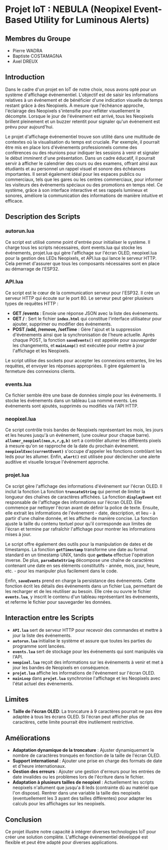 # Projet IoT : NEBULA (Neopixel Event-Based Utility for Luminous Alerts)

## Membres du Groupe
- Pierre WADRA
- Baptiste COSTAMAGNA
- Axel DREUX

## Introduction
Dans le cadre d'un projet en IoT de notre choix, nous avons opté pour un système d'affichage événementiel. L'objectif est de saisir les informations relatives à un événement et de bénéficier d'une indication visuelle du temps restant grâce à des Neopixels. À mesure que l'échéance approche, l'éclairage des Neopixels s'intensifie pour refléter visuellement le décompte. Lorsque le jour de l'événement est arrivé, tous les Neopixels brillent pleinement et un buzzer retentit pour signaler qu'un événement est prévu pour aujourd'hui. 

Le projet d'affichage événementiel trouve son utilité dans une multitude de contextes où la visualisation du temps est cruciale. Par exemple, il pourrait être mis en place lors d'événements professionnels comme des conférences ou des réunions pour indiquer les sessions à venir et signaler le début imminent d'une présentation. Dans un cadre éducatif, il pourrait servir à afficher le calendrier des cours ou des examens, offrant ainsi aux étudiants et au personnel un rappel visuel et sonore des échéances importantes. Il serait également idéal pour les espaces publics ou commerciaux, tels que les gares ou les centres commerciaux, pour informer les visiteurs des événements spéciaux ou des promotions en temps réel. Ce système, grâce à son interface interactive et ses rappels lumineux et sonores, améliore la communication des informations de manière intuitive et efficace.

## Description des Scripts

### autorun.lua
Ce script est utilisé comme point d'entrée pour initialiser le système. Il charge tous les scripts nécessaires, dont events.lua qui stocke les événements, projet.lua qui gère l'affichage sur l'écran OLED, neopixel.lua pour la gestion des LEDs Neopixels, et API.lua qui lance le serveur HTTP. Cela permet d'assurer que tous les composants nécessaires sont en place au démarrage de l'ESP32.

### API.lua
Ce script est le cœur de la communication serveur pour l'ESP32. Il crée un serveur HTTP qui écoute sur le port 80. Le serveur peut gérer plusieurs types de requêtes HTTP :

- **GET /events** : Envoie une réponse JSON avec la liste des événements.
- **GET /** : Sert le fichier **`index.html`** qui constitue l'interface utilisateur pour ajouter, supprimer ou modifier des événements.
- **POST /add, /remove, /setTime** : Gère l'ajout et la suppression d'événements ainsi que la synchronisation de l'heure actuelle. Après chaque POST, la fonction **`saveEvents()`** est appelée pour sauvegarder les changements, et **`mainLoop()`** est exécutée pour mettre à jour l'affichage et les Neopixels.

Le script utilise des sockets pour accepter les connexions entrantes, lire les requêtes, et envoyer les réponses appropriées. Il gère également la fermeture des connexions clients.

### events.lua
Ce fichier semble être une base de données simple pour les événements. Il stocke les événements dans un tableau Lua nommé events. Les événements sont ajoutés, supprimés ou modifiés via l'API HTTP.

### neopixel.lua
Ce script contrôle trois bandes de Neopixels représentant les mois, les jours et les heures jusqu'à un événement, (une couleur pour chaque barre). **`allumer_neopixel(neo,n,r,g,b)`** sert a contrôler allumer les différents pixels à mesure qu'on se rapproche de la date du prochain évènement. **`neopixelExec(currentEvent)`** s'occupe   d'appeler les fonctions contrôlant les leds pour les allumer. Enfin, **`alert()`** est utilisée pour déclencher une alerte auditive et visuelle lorsque l'événement approche.

### projet.lua
Ce script gère l'affichage des informations d'événement sur l'écran OLED. Il inclut la fonction La fonction **`truncateString`** qui permet de limiter la longueur des chaînes de caractères affichées. La fonction **`displayEvent`** est responsable de l'affichage des informations sur l'écran OLED. Elle commence par nettoyer l'écran avant de définir la police de texte. Ensuite, elle extrait les informations de l'événement - date, description, et lieu - à partir d'une chaîne donnée, et les affiche de manière concise. La fonction ajuste la taille du contenu textuel pour qu'il corresponde aux limites de l'écran et termine par rafraîchir l'affichage pour montrer les informations mises à jour.

Le script offre également des outils pour la manipulation de dates et de timestamps. La fonction **`getTimestamp`** transforme une date au format standard en un timestamp UNIX, tandis que **`getDate`** effectue l'opération inverse. De plus, **`parseDateString`** décompose une chaîne de caractères contenant une date en ses éléments constitutifs - année, mois, jour, heure, etc. - pour les manipuler plus facilement dans le code.

Enfin, **`saveEvents`** prend en charge la persistance des événements. Cette fonction écrit les détails des événements dans un fichier Lua, permettant de les recharger et de les réutiliser au besoin. Elle crée ou ouvre le fichier **`events.lua`**, y inscrit le contenu d'un tableau représentant les événements, et referme le fichier pour sauvegarder les données.

## Interaction entre les Scripts
- **`API.lua`** sert de serveur HTTP pour recevoir des commandes et mettre à jour la liste des événements.
- **`autorun.lua`** initialise le système et assure que toutes les parties du programme sont lancées.
- **`events.lua`** sert de stockage pour les événements qui sont manipulés via l'API.
- **`neopixel.lua`** reçoit des informations sur les événements à venir et met à jour les bandes de Neopixels en conséquence.
- **`projet.lua`** affiche les informations de l'événement sur l'écran OLED.
- **`mainLoop`** dans **`projet.lua`** synchronise l'affichage et les Neopixels avec l'état actuel des événements.

## Limites
- **Taille de l'écran OLED**: La troncature à 9 caractères pourrait ne pas être adaptée à tous les écrans OLED. Si l'écran peut afficher plus de caractères, cette limite pourrait être inutilement restrictive.

## Améliorations
- **Adaptation dynamique de la troncature** : Ajuster dynamiquement le nombre de caractères tronqués en fonction de la taille de l'écran OLED.
- **Support international** : Ajouter une prise en charge des formats de date et d'heure internationaux.
- **Gestion des erreurs** : Ajouter une gestion d'erreurs pour les entrées de date invalides ou les problèmes lors de l'écriture dans le fichier.
- **Adaptation à plusieurs tailles de neopixel** : Actuellement les scripts neopixels n'allument que jusqu'a 8 leds (contrainte dû au matériel que l'on dispose). Rentrer dans une variable la taille des neopixels (eventuellement les 3 ayant des tailles différentes) pour adapter les calculs pour les affichages sur les neopixels.
  
## Conclusion
Ce projet illustre notre capacité à intégrer diverses technologies IoT pour créer une solution complète. L'affichage événementiel développé est flexible et peut être adapté pour diverses applications.

